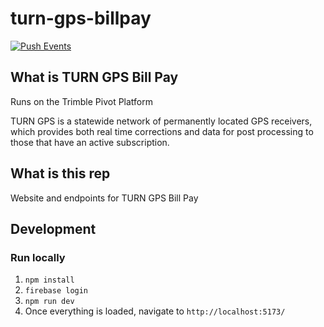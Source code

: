 # turn-gps-billpay

[![Push Events](https://github.com/agrc/turn-gps-billpay/actions/workflows/push.yml/badge.svg)](https://github.com/agrc/turn-gps-billpay/actions/workflows/push.yml)

## What is TURN GPS Bill Pay

Runs on the Trimble Pivot Platform

TURN GPS is a statewide network of permanently located GPS receivers, which provides both real time corrections and data for post processing to those that have an active subscription.

## What is this rep

Website and endpoints for TURN GPS Bill Pay

## Development

### Run locally

1. `npm install`
1. `firebase login`
1. `npm run dev`
1. Once everything is loaded, navigate to `http://localhost:5173/`
